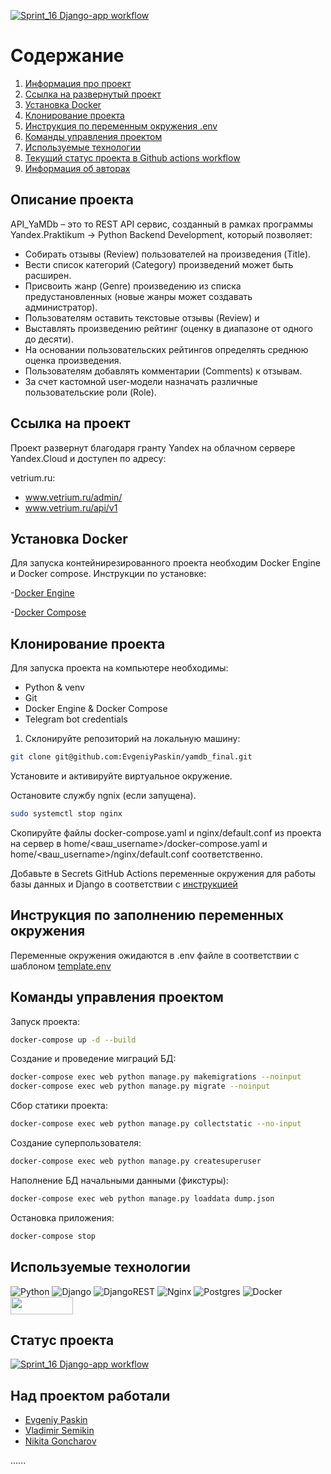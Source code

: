 [![Sprint_16 Django-app workflow](https://github.com/EvgeniyPaskin/yamdb_final/actions/workflows/yamdb_workflow.yml/badge.svg)](https://github.com/EvgeniyPaskin/yamdb_final/actions/workflows/yamdb_workflow.yml)

# Содержание

1. [Информация про проект](#описание-проекта)
2. [Ссылка на развернутый проект](#ссылка-на-проект)
3. [Установка Docker](#установка-docker)
4. [Клонирование проекта](#клонирование-проекта)
5. [Инструкция по переменным окружения .env](#инструкция-по-заполнению-переменных-окружения)
6. [Команды управления проектом](#команды-управления-проектом)
7. [Используемые технологии](#используемые-технологии)
8. [Текущий статус проекта в Github actions workflow](#статус-проекта)
9. [Информация об авторах](#над-проектом-работали)


## Описание проекта

API_YaMDb – это то REST API сервис, созданный в рамках программы Yandex.Praktikum -> Python Backend Development, который позволяет:
- Cобирать отзывы (Review) пользователей на произведения (Title).
- Вести список категорий (Category) произведений может быть расширен. 
- Присвоить жанр (Genre) произведению из списка предустановленных (новые жанры может создавать  администратор). 
- Пользователям  оставить текстовые отзывы (Review) и 
- Выставлять произведению рейтинг (оценку в диапазоне от одного до десяти). 
- На основании пользовательских рейтингов определять среднюю оценка произведения. 
- Пользователям добавлять комментарии (Comments) к отзывам. 
- За счет кастомной user-модели  назначать различные пользовательские роли (Role).

## Ссылка на проект
Проект развернут благодаря гранту Yandex на облачном сервере Yandex.Cloud и доступен по адресу:

vetrium.ru:
- www.vetrium.ru/admin/
- www.vetrium.ru/api/v1

## Установка Docker
Для запуска контейнирезированного проекта необходим Docker Engine и Docker compose.
Инструкции по установке:

-[Docker Engine](https://docs.docker.com/engine/install/)

-[Docker Compose](https://docs.docker.com/compose/install/)

## Клонирование проекта

Для запуска проекта на компьютере необходимы:
- Python & venv
- Git 
- Docker Engine & Docker Compose
- Telegram bot credentials 

1. Склонируйте репозиторий на локальную машину:
```bash
git clone git@github.com:EvgeniyPaskin/yamdb_final.git
```
Установите и активируйте виртуальное окружение.

Остановите службу ngnix (если запущена).
```bash
sudo systemctl stop nginx 
```

Скопируйте файлы docker-compose.yaml и nginx/default.conf из проекта на сервер в home/<ваш_username>/docker-compose.yaml и home/<ваш_username>/nginx/default.conf соответственно.

Добавьте в Secrets GitHub Actions переменные окружения для работы базы данных и Django в соответствии с [инструкцией](#инструкция-по-заполнению-переменных-окружения)

## Инструкция по заполнению переменных окружения

Переменные окружения ожидаются в .env файле в соответствии с шаблоном [template.env](#https://github.com/EvgeniyPaskin/yamdb_final/blob/master/template.env)

## Команды управления проектом

Запуск проекта:
```bash
docker-compose up -d --build
```

Создание и проведение миграций БД:
```bash
docker-compose exec web python manage.py makemigrations --noinput
docker-compose exec web python manage.py migrate --noinput
```

Сбор статики проекта:
```bash
docker-compose exec web python manage.py collectstatic --no-input
```

Создание суперпользователя:
```bash
docker-compose exec web python manage.py createsuperuser
```

Наполнение БД начальными данными (фикстуры):
```bash
docker-compose exec web python manage.py loaddata dump.json
```

Остановка приложения:
```bash
docker-compose stop
```

## Используемые технологии

![Python](https://img.shields.io/badge/python-3670A0?style=for-the-badge&logo=python&logoColor=ffdd54)
![Django](https://img.shields.io/badge/django-%23092E20.svg?style=for-the-badge&logo=django&logoColor=white)
![DjangoREST](https://img.shields.io/badge/DJANGO-REST-ff1709?style=for-the-badge&logo=django&logoColor=white&color=ff1709&labelColor=gray)
![Nginx](https://img.shields.io/badge/nginx-%23009639.svg?style=for-the-badge&logo=nginx&logoColor=white)
![Postgres](https://img.shields.io/badge/postgres-%23316192.svg?style=for-the-badge&logo=postgresql&logoColor=white)
![Docker](https://img.shields.io/badge/docker-%230db7ed.svg?style=for-the-badge&logo=docker&logoColor=white)
<img src="https://webassets.mongodb.com/_com_assets/cms/cloud_icon_logo_rgb_2-rbdt1hfuo2.png" width="100" height="28">

## Статус проекта
[![Sprint_16 Django-app workflow](https://github.com/EvgeniyPaskin/yamdb_final/actions/workflows/yamdb_workflow.yml/badge.svg)](https://github.com/EvgeniyPaskin/yamdb_final/actions/workflows/yamdb_workflow.yml)

  
## Над проектом работали

- [Evgeniy Paskin](https://github.com/EvgeniyPaskin)
- [Vladimir Semikin](https://github.com/vsemikin)
- [Nikita Goncharov](https://github.com/EnemoCE)

......
